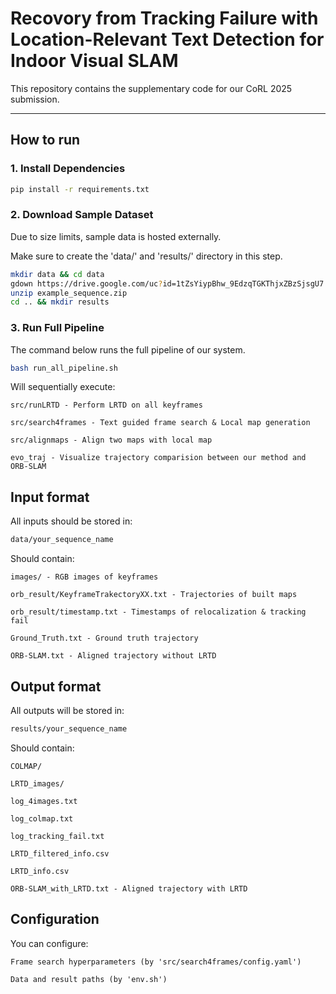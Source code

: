 # Recovory from Tracking Failure with Location-Relevant Text Detection for Indoor Visual SLAM

This repository contains the supplementary code for our CoRL 2025 submission.

---

## How to run

### 1. Install Dependencies
```bash
pip install -r requirements.txt
```
### 2. Download Sample Dataset
Due to size limits, sample data is hosted externally.

Make sure to create the 'data/' and 'results/' directory in this step.

```bash
mkdir data && cd data
gdown https://drive.google.com/uc?id=1tZsYiypBhw_9EdzqTGKThjxZBzSjsgU7
unzip example_sequence.zip 
cd .. && mkdir results
```

### 3. Run Full Pipeline
The command below runs the full pipeline of our system.
```bash
bash run_all_pipeline.sh
```
Will sequentially execute:

    src/runLRTD - Perform LRTD on all keyframes

    src/search4frames - Text guided frame search & Local map generation

    src/alignmaps - Align two maps with local map

    evo_traj - Visualize trajectory comparision between our method and ORB-SLAM

## Input format
All inputs should be stored in:
```bash
data/your_sequence_name
```
Should contain:

    images/ - RGB images of keyframes

    orb_result/KeyframeTrakectoryXX.txt - Trajectories of built maps

    orb_result/timestamp.txt - Timestamps of relocalization & tracking fail

    Ground_Truth.txt - Ground truth trajectory 

    ORB-SLAM.txt - Aligned trajectory without LRTD
 
## Output format
All outputs will be stored in:
```bash
results/your_sequence_name
```
Should contain:

    COLMAP/

    LRTD_images/ 

    log_4images.txt 

    log_colmap.txt 

    log_tracking_fail.txt 

    LRTD_filtered_info.csv 

    LRTD_info.csv 
    
    ORB-SLAM_with_LRTD.txt - Aligned trajectory with LRTD

## Configuration
You can configure:

    Frame search hyperparameters (by 'src/search4frames/config.yaml')

    Data and result paths (by 'env.sh')
